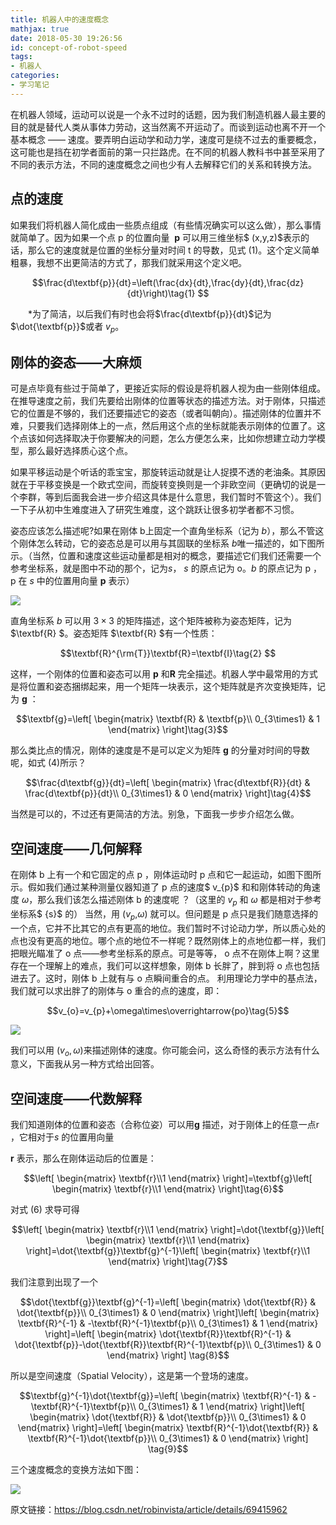 ```yaml
---
title: 机器人中的速度概念
mathjax: true
date: 2018-05-30 19:26:56
id: concept-of-robot-speed
tags:
- 机器人
categories:
- 学习笔记
---
```


在机器人领域，运动可以说是一个永不过时的话题，因为我们制造机器人最主要的目的就是替代人类从事体力劳动，这当然离不开运动了。而谈到运动也离不开一个基本概念 —— 速度。要弄明白运动学和动力学，速度可是绕不过去的重要概念，这可能也是挡在初学者面前的第一只拦路虎。在不同的机器人教科书中甚至采用了不同的表示方法，不同的速度概念之间也少有人去解释它们的关系和转换方法。 

<!---more---> 

## 点的速度 

如果我们将机器人简化成由一些质点组成（有些情况确实可以这么做），那么事情就简单了。因为如果一个点 p 的位置向量  $\textbf{p}$ 可以用三维坐标$ (x,y,z)$表示的话，那么它的速度就是位置的坐标分量对时间 t 的导数，见式 (1)。这个定义简单粗暴，我想不出更简洁的方式了，那我们就采用这个定义吧。 

$$\frac{d\textbf{p}}{dt}=\left(\frac{dx}{dt},\frac{dy}{dt},\frac{dz}{dt}\right)\tag{1} $$

　　*为了简洁，以后我们有时也会将$\frac{d\textbf{p}}{dt}$记为 $\dot{\textbf{p}}$或者 $v_{p}$。 

## 刚体的姿态——大麻烦  　　

可是点毕竟有些过于简单了，更接近实际的假设是将机器人视为由一些刚体组成。在推导速度之前，我们先要给出刚体的位置等状态的描述方法。对于刚体，只描述它的位置是不够的，我们还要描述它的姿态（或者叫朝向）。描述刚体的位置并不难，只要我们选择刚体上的一点，然后用这个点的坐标就能表示刚体的位置了。这个点该如何选择取决于你要解决的问题，怎么方便怎么来，比如你想建立动力学模型，那么最好选择质心这个点。  　　

如果平移运动是个听话的乖宝宝，那旋转运动就是让人捉摸不透的老油条。其原因就在于平移变换是一个欧式空间，而旋转变换则是一个非欧空间（更确切的说是一个李群，等到后面我会进一步介绍这具体是什么意思，我们暂时不管这个）。我们一下子从初中生难度进入了研究生难度，这个跳跃让很多初学者都不习惯。  

姿态应该怎么描述呢?如果在刚体 b上固定一个直角坐标系（记为 ${b}$），那么不管这个刚体怎么转动，它的姿态总是可以用与其固联的坐标系 ${b}$唯一描述的，如下图所示。（当然，位置和速度这些运动量都是相对的概念，要描述它们我们还需要一个参考坐标系，就是图中不动的那个，记为${s}$， ${s}$ 的原点记为 o。${b}$ 的原点记为 p ，p 在 ${s}$ 中的位置用向量 $\textbf{p}$ 表示） 

![](https://img-blog.csdn.net/20170407194348733)

直角坐标系 ${b}$ 可以用 $3\times3$ 的矩阵描述，这个矩阵被称为姿态矩阵，记为 $\textbf{R} $。姿态矩阵 $\textbf{R} $有一个性质：

$$\textbf{R}^{\rm{T}}\textbf{R}=\textbf{I}\tag{2} $$

这样，一个刚体的位置和姿态可以用 $\textbf{p}$ 和$\textbf{R}$ 完全描述。机器人学中最常用的方式是将位置和姿态捆绑起来，用一个矩阵一块表示，这个矩阵就是齐次变换矩阵，记为 $\textbf{g}$ ： 

$$\textbf{g}=\left[  \begin{matrix}  \textbf{R} & \textbf{p}\\ 0_{3\times1} & 1   \end{matrix}   \right]\tag{3}$$

那么类比点的情况，刚体的速度是不是可以定义为矩阵 $\textbf{g}$ 的分量对时间的导数呢，如式 (4)所示？

$$\frac{d\textbf{g}}{dt}=\left[  \begin{matrix} \frac{d\textbf{R}}{dt} & \frac{d\textbf{p}}{dt}\\    0_{3\times1} & 0    \end{matrix}   \right]\tag{4}$$

当然是可以的，不过还有更简洁的方法。别急，下面我一步步介绍怎么做。

## 空间速度——几何解释

在刚体 b 上有一个和它固定的点 p ，刚体运动时 p 点和它一起运动，如图下图所示。假如我们通过某种测量仪器知道了 p 点的速度$ v_{p}$ 和和刚体转动的角速度 $\omega$，那么我们该怎么描述刚体 b 的速度呢 ？（这里的 $v_{p}$ 和 $\omega$ 都是相对于参考坐标系$ {s}$ 的） 
当然，用 $(v_{p}$,$\omega$) 就可以。但问题是 p 点只是我们随意选择的一个点，它并不比其它的点有更高的地位。我们暂时不讨论动力学，所以质心处的点也没有更高的地位。哪个点的地位不一样呢？既然刚体上的点地位都一样，我们把眼光瞄准了 o 点——参考坐标系的原点。可是等等， o 点不在刚体上啊？这里存在一个理解上的难点，我们可以这样想象，刚体 b 长胖了，胖到将 o 点也包括进去了。这时，刚体 b 上就有与 o 点瞬间重合的点。 
利用理论力学中的基点法，我们就可以求出胖了的刚体与 o 重合的点的速度，即：

$$v_{o}=v_{p}+\omega\times\overrightarrow{po}\tag{5}$$

![](https://img-blog.csdn.net/20170408202905054)

我们可以用 $(v_{o},\omega)$来描述刚体的速度。你可能会问，这么奇怪的表示方法有什么意义，下面我从另一种方式给出回答。 

## 空间速度——代数解释

我们知道刚体的位置和姿态（合称位姿）可以用$\textbf{g}$ 描述，对于刚体上的任意一点r ，它相对于${s}$ 的位置用向量 

$\textbf{r}$ 表示，那么在刚体运动后的位置是： 

$$\left[  \begin{matrix}  \textbf{r}\\1   \end{matrix}   \right]=\textbf{g}\left[  \begin{matrix}  \textbf{r}\\1   \end{matrix}   \right]\tag{6}$$

对式 (6) 求导可得

$$\left[  \begin{matrix}  \textbf{r}\\1   \end{matrix}   \right]=\dot{\textbf{g}}\left[  \begin{matrix}  \textbf{r}\\1   \end{matrix}   \right]=\dot{\textbf{g}}\textbf{g}^{-1}\left[  \begin{matrix}  \textbf{r}\\1   \end{matrix}   \right]\tag{7}$$

我们注意到出现了一个

$$\dot{\textbf{g}}\textbf{g}^{-1}=\left[  \begin{matrix}  \dot{\textbf{R}} & \dot{\textbf{p}}\\ 0_{3\times1} & 0   \end{matrix}   \right]\left[  \begin{matrix}  \textbf{R}^{-1} & -\textbf{R}^{-1}\textbf{p}\\ 0_{3\times1} & 1   \end{matrix}   \right]=\left[  \begin{matrix}  \dot{\textbf{R}}\textbf{R}^{-1} & \dot{\textbf{p}}-\dot{\textbf{R}}\textbf{R}^{-1}\textbf{p}\\ 0_{3\times1} & 0   \end{matrix}   \right]   \tag{8}$$

所以是空间速度（Spatial Velocity），这是第一个登场的速度。

$$\textbf{g}^{-1}\dot{\textbf{g}}=\left[  \begin{matrix}  \textbf{R}^{-1} & -\textbf{R}^{-1}\textbf{p}\\ 0_{3\times1} & 1   \end{matrix}   \right]\left[  \begin{matrix}  \dot{\textbf{R}} & \dot{\textbf{p}}\\ 0_{3\times1} & 0   \end{matrix}   \right]=\left[  \begin{matrix}  \textbf{R}^{-1}\dot{\textbf{R}} & \textbf{R}^{-1}\dot{\textbf{p}}\\ 0_{3\times1} & 0   \end{matrix}   \right]   \tag{9}$$

三个速度概念的变换方法如下图：

![](https://img-blog.csdn.net/20170409095748308?watermark/2/text/aHR0cDovL2Jsb2cuY3Nkbi5uZXQvcm9iaW52aXN0YQ==/font/5a6L5L2T/fontsize/400/fill/I0JBQkFCMA==/dissolve/0/gravity/SouthEast)



原文链接：https://blog.csdn.net/robinvista/article/details/69415962